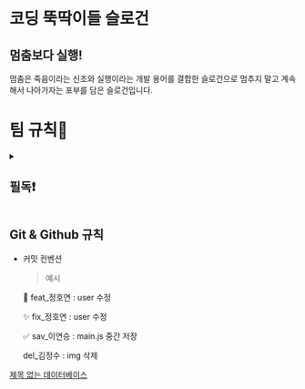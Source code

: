 # 코딩 뚝딱이들 슬로건

## 멈춤보다 실행!
멈춤은 죽음이라는 신조와 실행이라는 개발 용어를 결합한 슬로건으로 멈추지 말고 계속해서 나아가자는 포부를 담은 슬로건입니다.

# 팀 규칙👀
<details>
  <summary><h2>필독❗️</h2></summary>
  <div>1. Pull request와 merge 관련하여 Slack으로 메세지를 보낼 경우 특정 멤버에게 멘션을 달아주세요.</div>
  <div>2. 메세지를 확인했다면 해당 댓글에 이모지를 사용하여 공감해주세요.</div>
  <div>3. 파일 1개 당 commit 1개를 지켜주세요.</div>
  <div>4. Commit 전 Ctrl + S (저장) 을 했는지 확인해주세요.</div>
  <div>5. 팀장이 merge 하고 Slack에 보내면 그 뒤에 pull하고 확인 후 이모지로 응답.</div>
  <div>6. 💡공용 팁에 팀원이 알면 좋은 것들을 자유롭게 작성하기.</div>
  <div>7. 의견창에 있는 의견 중 확실히 실행 완료한 것만 체크하기.</div>
  <div>8. 각자 작업하고 pull request 보낸 후 Slack에 보내면 대답 대신 이모지로 대답하기.</div>
  <div>9. 공용 일지에 작성할 때 작성자도 꼭 표시하기.</div>
  <div>10. 개인 페이지에 작성한 것들을 나중에 팀원끼리 결정 사항을 공용 페이지에 적기.</div>
  <div>11. 커밋 - 간단한 주석이나 오타 수정 부분은 “주석”, “오타수정” 단답으로 작성.</div>
</details>

  
## Git & Github 규칙

- 커밋 컨벤션
    
    > 예시
    
    📌 feat_정호연 : user 수정 
    
    ✨ fix_정호연 : user 수정
    
    ✅ sav_이연승 : main.js 중간 저장
    
    del_김정수 : img 삭제

[제목 없는 데이터베이스](https://www.notion.so/c9298c79e3cd4292bcba16e082efa7c5?pvs=21)
